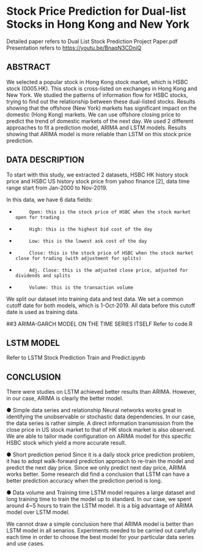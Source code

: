 # Stock Price Prediction for Dual-list Stocks in Hong Kong and New York
Detailed paper refers to Dual List Stock Prediction Project Paper.pdf
Presentation refers to https://youtu.be/BnaqN3CDniQ

## ABSTRACT
We selected a popular stock in Hong Kong stock market, which is HSBC stock (0005.HK). This stock is cross-listed on exchanges in Hong Kong and New York. We studied the patterns of information flow for HSBC stocks, trying to find out the relationship between these dual-listed stocks. Results showing that the offshore (New York) markets has significant impact on the domestic (Hong Kong) markets. We can use offshore closing price to predict the trend of domestic markets of the next day. We used 2 different approaches to fit a prediction model, ARIMA and LSTM models. Results showing that ARIMA model is more reliable than LSTM on this stock price prediction.


## DATA DESCRIPTION
To start with this study, we extracted 2 datasets, HSBC HK history stock price and HSBC US history stock price from yahoo finance [2], data time range start from Jan-2000 to Nov-2019.

 
In this data, we have 6 data fields:
-          Open: this is the stock price of HSBC when the stock market open for trading
-          High: this is the highest bid cost of the day
-          Low: this is the lowest ask cost of the day
-          Close: this is the stock price of HSBC when the stock market close for trading (with adjustment for splits)
-          Adj. Close: this is the adjusted close price, adjusted for dividends and splits
-          Volume: this is the transaction volume

We split our dataset into training data and test data. We set a common cutoff date for both models, which is 1-Oct-2019. All data before this cutoff date is used as training data. 

##3	ARIMA-GARCH MODEL ON THE TIME SERIES ITSELF
Refer to code.R

## LSTM MODEL
Refer to LSTM Stock Prediction Train and Predict.ipynb


## CONCLUSION
There were studies on LSTM achieved better results than  ARIMA.  However, in our case, ARIMA is clearly the better model.

●	Simple data series and relationship
Neural networks works great in identifying the unobservable or stochastic data dependencies.  In our case, the data series is rather simple.  A direct information transmission from the close price in US stock market to that of HK stock market is also observed.  We are able to tailor made configuration on ARIMA model for this specific HSBC stock which yield a more accurate result.

●	Short prediction period
Since it is a daily stock price prediction problem, it has to adopt walk-forward prediction approach to re-train the model and predict the next day price.  Since we only predict next day price, ARIMA works better.  Some research did find a conclusion that LSTM can have a better prediction accuracy when the prediction period is long.

●	Data volume and Training time
LSTM model requires a large dataset and long training time to train the model up to standard.  In our case, we spent around 4~5 hours to train the LSTM model.  It is a big advantage of ARIMA model over LSTM model.

We cannot draw a simple conclusion here that ARIMA model is better than LSTM model in all senarios.  Experiments needed to be carried out carefully each time in order to choose the best model for your particular data series and use cases.
